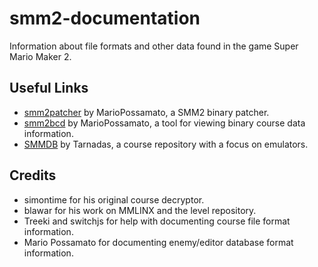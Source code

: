 # smm2-documentation

Information about file formats and other data found in the game Super Mario Maker 2.

## Useful Links

- [smm2patcher](https://github.com/MarioPossamato/smm2patcher) by MarioPossamato, a SMM2 binary patcher.
- [smm2bcd](https://github.com/MarioPossamato/smm2bcd) by MarioPossamato, a tool for viewing binary course data information.
- [SMMDB](https://smmdb.net/) by Tarnadas, a course repository with a focus on emulators.

## Credits

- simontime for his original course decryptor.
- blawar for his work on MMLINX and the level repository.
- Treeki and switchjs for help with documenting course file format information.
- Mario Possamato for documenting enemy/editor database format information.
